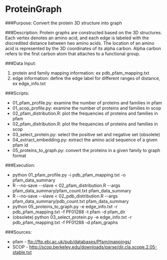 # ProteinGraph

###Purpose:
Convert the protein 3D structure into graph
  
###Description:
Protein graphs are constructed based on the 3D structures. Each vertex denotes an amino acid, and each edge is labeled with the discredited distance between two amino acids. The location of an amino acid is represented by the 3D coordinates of its alpha carbon. Alpha carbon refers to the first carbon atom that attaches to a functional group.

###Data Input:
1. protein and family mapping information: ex pdb_pfam_mapping.txt
2. edge information: define the edge label for different ranges of distance, ex edge_info.txt

###Scripts:
* 01_pfam_profile.py: examine the number of proteins and families in pfam
* 01_scop_profile.py: examine the number of proteins and families in scop
* 02_pfam_distribution.R: plot the frequencies of proteins and families in pfam
* 02_pfam_distribution.R: plot the frequencies of proteins and families in scop
* 03_select_protein.py: select the positive set and negative set (obsolete)
* 04_extract_embedding.py: extract the amino acid sequence of a given pfam id
* 05_proteins_to_graph.py: convert the proteins in a given family to graph format

###Execution:
* python 01_pfam_profile.py -i pdb_pfam_mapping.txt -o pfam_data_summary
* R --no-save --slave < 02_pfam_distribution.R --args pfam_data_summary/pfam_count.txt pfam_data_summary
* R --no-save --slave < 02_pdb_distribution.R --args pfam_data_summary/pdb_count.txt pfam_data_summary
* python 05_proteins_to_graph.py -e edge_info.txt -r pdb_pfam_mapping.txt -f PF01288 -t pfam -d pfam_dir  
* (obsolete) python 03_select_protein.py -e edge_info.txt -r pdb_pfam_mapping.txt -f PF01288 -d pfam_graphs

###Sources:
* pfam - ftp://ftp.ebi.ac.uk/pub/databases/Pfam/mappings/
* SCOP - http://scop.berkeley.edu/downloads/parse/dir.cla.scope.2.05-stable.txt
